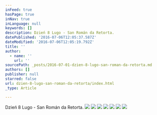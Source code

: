 ```yaml
---
inFeed: true
hasPage: true
inNav: true
inLanguage: null
keywords: []
description: Dzień 8 Lugo - San Román da Retorta.
datePublished: '2016-07-06T12:05:37.587Z'
dateModified: '2016-07-06T12:05:19.792Z'
title: ''
author:
  - name: ''
    url: ''
sourcePath: _posts/2016-07-01-dzien-8-lugo-san-roman-da-retorta.md
authors: []
publisher: null
starred: false
url: dzien-8-lugo-san-roman-da-retorta/index.html
_type: Article

---
```

Dzień 8 Lugo - San Román da Retorta.
![](https://the-grid-user-content.s3-us-west-2.amazonaws.com/e4301cbd-9d0b-46bd-8803-5acb7f8a9ce4.jpg)
![](https://imgflo.herokuapp.com/graph/vahj1ThiexotieMo/207ad5f5a93edf007f338ba34ae2b588/croprotate.jpg?cropheight=2816&cropwidth=2112&degrees=-270&input=https%3A%2F%2Fthe-grid-user-content.s3-us-west-2.amazonaws.com%2F7aae2f7d-ff15-4407-a15b-58898e592665.jpg&x=0&y=0)
![](https://the-grid-user-content.s3-us-west-2.amazonaws.com/0b44d6f9-5692-447e-9293-8db620f8d353.jpg)
![](https://the-grid-user-content.s3-us-west-2.amazonaws.com/937c0850-1f68-4517-bf9c-f54cd49d9084.jpg)
![](https://the-grid-user-content.s3-us-west-2.amazonaws.com/6a8e8b0a-dd43-426b-b7bb-9a84259ea2ff.jpg)
![](https://the-grid-user-content.s3-us-west-2.amazonaws.com/51bc5675-40a8-4010-a5df-29d35308865f.jpg)
![](https://the-grid-user-content.s3-us-west-2.amazonaws.com/e2c3b696-68e6-469f-89bd-213aab303707.jpg)